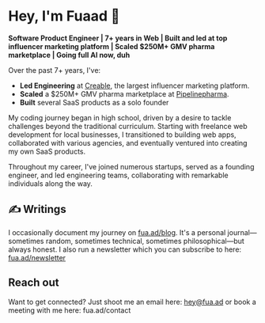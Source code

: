 # Hey, I'm Fuaad 👋

**Software Product Engineer | 7+ years in Web | Built and led at top influencer marketing platform | Scaled $250M+ GMV pharma marketplace | Going full AI now, duh**

Over the past 7+ years, I've:

- **Led Engineering** at [Creable](https://creable.com), the largest influencer marketing platform.
- **Scaled** a $250M+ GMV pharma marketplace at [Pipelinepharma](https://pipelinepharma.com).
- **Built** several SaaS products as a solo founder

My coding journey began in high school, driven by a desire to tackle challenges beyond the traditional curriculum. Starting with freelance web development for local businesses, I transitioned to building web apps, collaborated with various agencies, and eventually ventured into creating my own SaaS products.

Throughout my career, I've joined numerous startups, served as a founding engineer, and led engineering teams, collaborating with remarkable individuals along the way.

## ✍️ Writings

I occasionally document my journey on [fua.ad/blog](https://fua.ad/blog). It's a personal journal—sometimes random, sometimes technical, sometimes philosophical—but always honest. I also run a newsletter which you can subscribe to here: [fua.ad/newsletter](fua.ad/newsletter)

## Reach out

Want to get connected? Just shoot me an email here: hey@fua.ad or book a meeting with me here: fua.ad/contact
